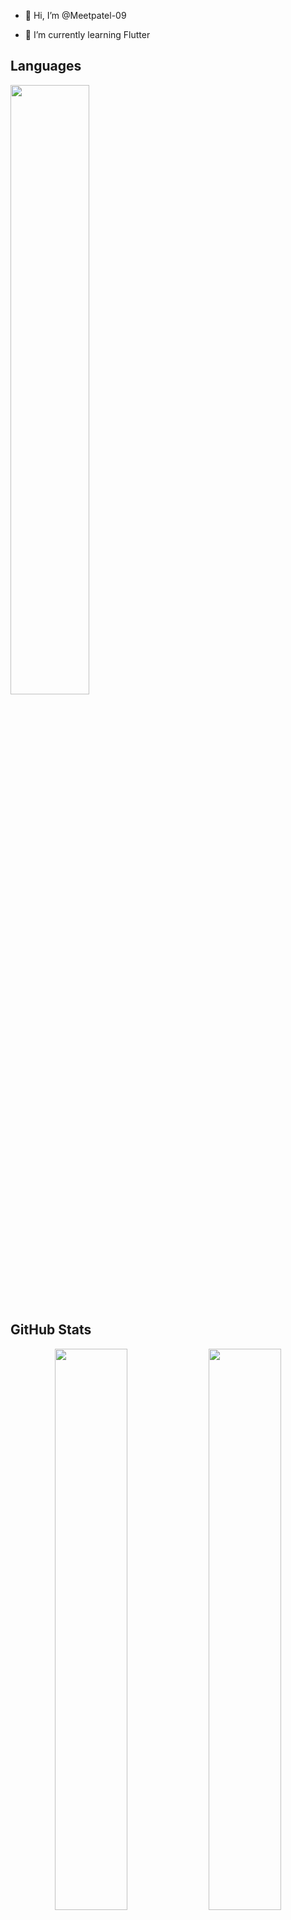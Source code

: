 - 👋 Hi, I’m @Meetpatel-09
<!--- 
- 👀 I’m interested in ...
--->
- 🌱 I’m currently learning Flutter

<!--- 
- 💞️ I’m looking to collaborate on ...
- 📫 How to reach me ...
--->
<!---
Meetpatel-09/Meetpatel-09 is a ✨ special ✨ repository because its `README.md` (this file) appears on your GitHub profile.
You can click the Preview link to take a look at your changes.
--->

## Languages

<img width="50%" src="https://github-readme-stats.vercel.app/api/top-langs/?username=Meetpatel-09&theme=tokyonight&langs_count=10&layout=compact&show_icons=true&border_radius=40">

## GitHub Stats

<p align="center">

<img width="48%" src="https://github-readme-stats.vercel.app/api?username=Meetpatel-09&theme=tokyonight&show_icons=true">

<img width="48%" src="http://github-readme-streak-stats.herokuapp.com?user=Meetpatel-09&theme=tokyonight">
 </p>
